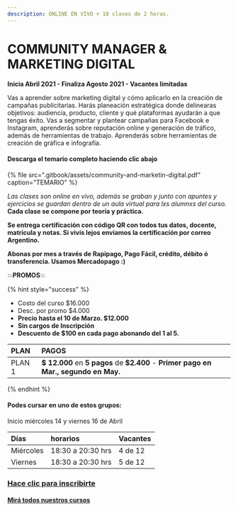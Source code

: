 ```yaml
---
description: ONLINE EN VIVO + 18 clases de 2 horas.
---
```


# COMMUNITY MANAGER & MARKETING DIGITAL

**Inicia Abril 2021 - Finaliza Agosto 2021 - Vacantes limitadas**

Vas a aprender sobre marketing digital y cómo aplicarlo en la creación de campañas publicitarias. Harás planeación estratégica donde delinearas objetivos: audiencia, producto, cliente y qué plataformas ayudarán a que tengas éxito. Vas a segmentar y plantear campañas para Facebook e Instagram, aprenderás sobre reputación online y generación de tráfico, además de herramientas de trabajo. Aprenderás sobre herramientas de creación de gráfica e infografía.

#### Descarga el temario completo haciendo clic abajo

{% file src=".gitbook/assets/community-and-marketin-digital.pdf" caption="TEMARIO" %}

_Las clases son online en vivo, además se graban y  junto con apuntes y ejercicios se guardan dentro de un aula virtual para lxs alumnxs del curso._ **Cada clase se compone por teoría y práctica.** 

**Se entrega certificación con código QR con todos tus datos, docente, matrícula y notas. Si vivís lejos enviamos la certificación por correo Argentino.** 

**Abonas por mes a través de Rapipago, Pago Fácil, crédito, débito ó transferencia. Usamos Mercadopago :\)** 

💥**PROMOS**💥 

{% hint style="success" %}
* Costo del curso $16.000
* Desc. por promo $4.000
* **Precio hasta el 10 de Marzo. $12.000**
* **Sin cargos de Inscripción**
* **Descuento de $100 en cada pago abonando del 1 al 5.** 

| PLAN | PAGOS |
| :--- | :--- |
| PLAN 1 | **$ 12.000** en **5 pagos** de **$2.400** - **Primer pago en Mar., segundo en May.** |
{% endhint %}

#### Podes cursar en uno de estos grupos:

Inicio miércoles 14 y viernes 16 de Abril

| Días | horarios | Vacantes |
| :--- | :--- | :--- |
| Miércoles | 18:30 a 20:30 hrs | 4 de 12 |
| Viernes | 18:30 a 20:30 hrs | 5 de 12 |

### [Hace clic para inscribirte](http://wa.me/5491164622877?text=Me%20interesa%20el%20curso%20de%20Community%20Manager)

#### [Mirá todos nuestros cursos](./)

